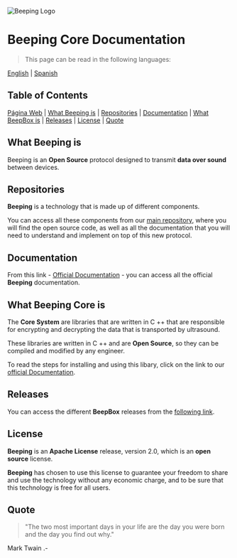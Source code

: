 ![Beeping Logo](https://beeping.io/assets/images/beeping/brand/brand48.png)

# Beeping Core Documentation

> This page can be read in the following languages:

[English](README.md) | [Spanish](README.es.md)

## Table of Contents

[Página Web](https://beeping.io) |
[What Beeping is](#what-beeping-is) |
[Repositories](#repositories) |
[Documentation](#documentation) |
[What BeepBox is](#what-beepbox-is) |
[Releases](#releases) |
[License](#license) |
[Quote](#quote)

## What Beeping is

Beeping is an **Open Source** protocol designed to transmit **data over sound** between devices.

## Repositories

**Beeping** is a technology that is made up of different components.

You can access all these components from our [main repository](https://github.com/beeping-io), where you will find the open source code, as well as all the documentation that you will need to understand and implement on top of this new protocol.

## Documentation

From this link - [Official Documentation](https://en.beeping.land) - you can access all the official **Beeping** documentation.

## What Beeping Core is

The **Core System** are libraries that are written in C ++ that are responsible for encrypting and decrypting the data that is transported by ultrasound.

These libraries are written in C ++ and are **Open Source**, so they can be compiled and modified by any engineer.

To read the steps for installing and using this libary, click on the link to our [official Documentation](https://en.beeping.land).

## Releases

You can access the different **BeepBox** releases from the [following link](https://github.com/beeping-io/beeping-core/releases).

## License

**Beeping** is an **Apache License** release, version 2.0, which is an **open source** license.

**Beeping** has chosen to use this license to guarantee your freedom to share and use the technology without any economic charge, and to be sure that this technology is free for all users.

## Quote

> "The two most important days in your life are the day you were born and the day you find out why."

Mark Twain .-




